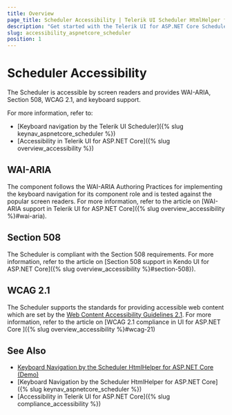 ```yaml
---
title: Overview
page_title: Scheduler Accessibility | Telerik UI Scheduler HtmlHelper for ASP.NET Core
description: "Get started with the Telerik UI for ASP.NET Core Scheduler and learn about its accessibility support for WAI-ARIA, Section 508, and WCAG 2.1."
slug: accessibility_aspnetcore_scheduler
position: 1
---
```


# Scheduler Accessibility

The Scheduler is accessible by screen readers and provides WAI-ARIA, Section 508, WCAG 2.1, and keyboard support.

For more information, refer to:
* [Keyboard navigation by the Telerik UI Scheduler]({% slug keynav_aspnetcore_scheduler %})
* [Accessibility in Telerik UI for ASP.NET Core]({% slug overview_accessibility %})

## WAI-ARIA

The component follows the WAI-ARIA Authoring Practices for implementing the keyboard navigation for its component role and is tested against the popular screen readers. For more information, refer to the article on [WAI-ARIA support in Telerik UI for ASP.NET Core]({% slug overview_accessibility %}#wai-aria).

## Section 508

The Scheduler is compliant with the Section 508 requirements. For more information, refer to the article on [Section 508 support in Kendo UI for ASP.NET Core]({% slug overview_accessibility %}#section-508}).

## WCAG 2.1

The Scheduler supports the standards for providing accessible web content which are set by the [Web Content Accessibility Guidelines 2.1](https://www.w3.org/TR/WCAG/). For more information, refer to the article on [WCAG 2.1 compliance in UI for ASP.NET Core ]({% slug overview_accessibility %}#wcag-21)

## See Also

* [Keyboard Navigation by the Scheduler HtmlHelper for ASP.NET Core (Demo)](https://demos.telerik.com/aspnet-core/scheduler/selection)
* [Keyboard Navigation by the Scheduler HtmlHelper for ASP.NET Core]({% slug keynav_aspnetcore_scheduler %})
* [Accessibility in Telerik UI for ASP.NET Core]({% slug compliance_accessibility %})

